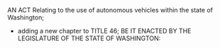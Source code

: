 AN ACT Relating to the use of autonomous vehicles within the state of Washington; 
- adding a new chapter to TITLE 46;
BE IT ENACTED BY THE LEGISLATURE OF THE STATE OF WASHINGTON:
